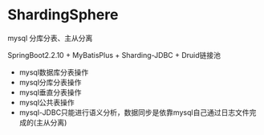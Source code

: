 # ShardingSphere
mysql 分库分表、主从分离

SpringBoot2.2.10 + MyBatisPlus + Sharding-JDBC + Druid链接池
- mysql数据库分表操作
- mysql分库分表操作
- mysql垂直分表操作
- mysql公共表操作
- mysql-JDBC只能进行语义分析，数据同步是依靠mysql自己通过日志文件完成的(主从分离)
